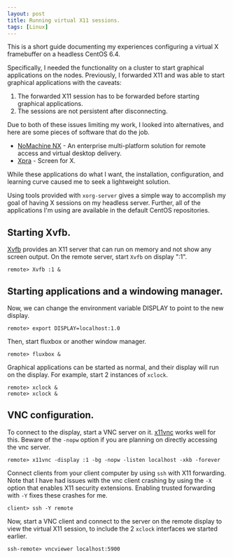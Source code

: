 ```yaml
---
layout: post
title: Running virtual X11 sessions.
tags: [Linux]
---
```

This is a short guide documenting my experiences
configuring a virtual X framebuffer on a headless CentOS 6.4.

Specifically, I needed the functionality on a cluster
to start graphical applications on the nodes.
Previously, I forwarded X11 and was able to start
graphical applications with the caveats:

1. The forwarded X11 session has to be forwarded before
   starting graphical applications.
2. The sessions are not persistent after disconnecting.

Due to both of these issues limiting my work,
I looked into alternatives, and here are some
pieces of software that do the job.

+ [NoMachine NX](http://nomachine.com) - An enterprise
  multi-platform solution for remote access and virtual
  desktop delivery.
+ [Xpra](http://xpra.org) - Screen for X.

While these applications do what I want, the installation,
configuration, and learning curve caused me to seek
a lightweight solution.

Using tools provided with `xorg-server` gives a simple way to
accomplish my goal of having X sessions on my headless server.
Further, all of the applications I'm using are available
in the default CentOS repositories.

## Starting Xvfb.
[Xvfb](http://en.wikipedia.org/wiki/Xvfb) provides an X11 server
that can run on memory and not show any screen output.
On the remote server, start `Xvfb` on display ":1".

    remote> Xvfb :1 &

## Starting applications and a windowing manager.
Now, we can change the environment variable DISPLAY
to point to the new display.

    remote> export DISPLAY=localhost:1.0

Then, start fluxbox or another window manager.

    remote> fluxbox &

Graphical applications can be started as normal,
and their display will run on the display.
For example, start 2 instances of `xclock`.

    remote> xclock &
    remote> xclock &

## VNC configuration.
To connect to the display, start a VNC server on it.
[x11vnc](http://www.karlrunge.com/x11vnc/) works
well for this.
Beware of the `-nopw` option if you are planning on
directly accessing the vnc server.

    remote> x11vnc -display :1 -bg -nopw -listen localhost -xkb -forever

Connect clients from your client computer by using `ssh` with
X11 forwarding. Note that I have had issues with the vnc client
crashing by using the `-X` option that enables X11 security extensions.
Enabling trusted forwarding with `-Y` fixes these crashes for me.

    client> ssh -Y remote

Now, start a VNC client and connect to the server on the remote display
to view the virtual X11 session, to include the 2 `xclock`
interfaces we started earlier.

    ssh-remote> vncviewer localhost:5900
